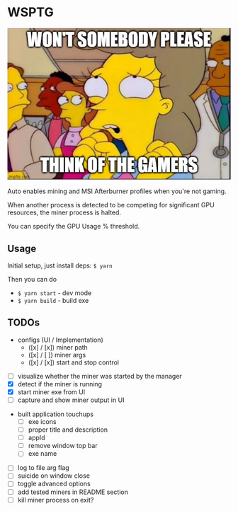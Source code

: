 # WSPTG

![57v9o2.jpg](57v9o2.jpg)

Auto enables mining and MSI Afterburner profiles when you're not gaming.

When another process is detected to be competing for significant GPU resources, the miner process is halted.

You can specify the GPU Usage % threshold.

## Usage

Initial setup, just install deps: `$ yarn`

Then you can do
- `$ yarn start` - dev mode
- `$ yarn build` - build exe


## TODOs

- configs (UI / Implementation)
    - ([x] / [x]) miner path
    - ([x] / [ ]) miner args
    - ([x] / [x]) start and stop control
- [ ] visualize whether the miner was started by the manager
- [x] detect if the miner is running
- [x] start miner exe from UI
- [ ] capture and show miner output in UI
- built application touchups
    - [ ] exe icons
    - [ ] proper title and description
    - [ ] appId
    - [ ] remove window top bar
    - [ ] exe name
- [ ] log to file arg flag
- [ ] suicide on window close
- [ ] toggle advanced options
- [ ] add tested miners in README section
- [ ] kill miner process on exit?
